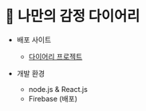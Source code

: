 # :bookmark_tabs: 나만의 감정 다이어리

- 배포 사이트
  - [다이어리 프로젝트]( https://heeju-react-project-diary.web.app)

- 개발 환경 
  - node.js & React.js 
  - Firebase (배포)
